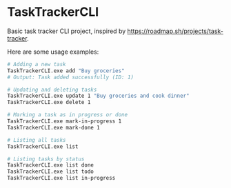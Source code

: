 # TaskTrackerCLI

Basic task tracker CLI project, inspired by https://roadmap.sh/projects/task-tracker.

Here are some usage examples:

```sh
# Adding a new task
TaskTrackerCLI.exe add "Buy groceries"
# Output: Task added successfully (ID: 1)

# Updating and deleting tasks
TaskTrackerCLI.exe update 1 "Buy groceries and cook dinner"
TaskTrackerCLI.exe delete 1

# Marking a task as in progress or done
TaskTrackerCLI.exe mark-in-progress 1
TaskTrackerCLI.exe mark-done 1

# Listing all tasks
TaskTrackerCLI.exe list

# Listing tasks by status
TaskTrackerCLI.exe list done
TaskTrackerCLI.exe list todo
TaskTrackerCLI.exe list in-progress
```